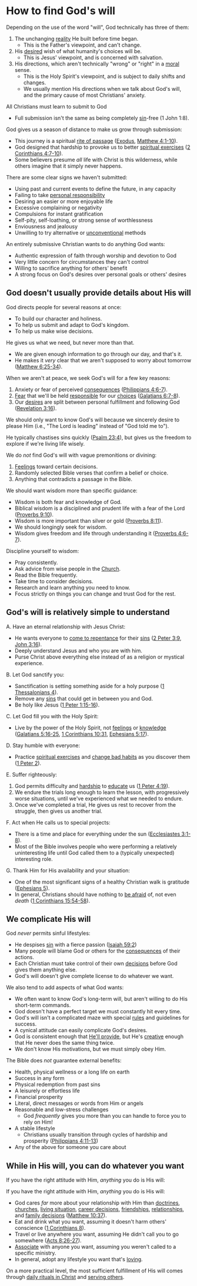 
# How to find God's will

Depending on the use of the word "will", God technically has three of them:

1. The unchanging [reality](reality.md) He built before time began.
   - This is the Father's viewpoint, and can't change.
2. His [desired](purpose.md) wish of what humanity's choices will be.
   - This is Jesus' viewpoint, and is concerned with salvation.
3. His directions, which aren't technically "wrong" or "right" in a [moral](morality.md) sense.
   - This is the Holy Spirit's viewpoint, and is subject to daily shifts and changes.
   - We usually mention His directions when we talk about God's will, and the primary cause of most Christians' anxiety.

All Christians must learn to submit to God

- Full submission isn't the same as being completely [sin](morality-sins.md)-free (1 John 1:8).

God gives us a season of distance to make us grow through submission:

- This journey is a spiritual [rite of passage](maturity.md) ([Exodus](https://biblehub.com/bsb/exodus/1.htm), [Matthew 4:1-10](https://biblehub.com/bsb/matthew/4.htm)).
- God designed that hardship to provoke us to better [spiritual exercises](spiritual-exercises.md) ([2 Corinthians 4:7-10](https://biblehub.com/bsb/2_corinthians/4.htm)).
- Some believers presume *all* life with Christ is this wilderness, while others imagine that it simply never happens.

There are some clear signs we haven't submitted:

- Using past and current events to define the future, in any capacity
- Failing to take [personal responsibility](meaning.md)
- Desiring an easier or more enjoyable life
- Excessive complaining or negativity
- Compulsions for instant gratification
- Self-pity, self-loathing, or strong sense of worthlessness
- Enviousness and jealousy
- Unwilling to try alternative or [unconventional](habits.md) methods

An entirely submissive Christian wants to do anything God wants:

- Authentic expression of faith through worship and devotion to God
- Very little concern for circumstances they can't control
- Willing to sacrifice anything for others' benefit
- A strong focus on God's desires over personal goals or others' desires

## God doesn't usually provide details about His will

God directs people for several reasons at once:

- To build our character and holiness.
- To help us submit and adapt to God's kingdom.
- To help us make wise decisions.

He gives us what we need, but never more than that.

- We are given enough information to go through our day, and that's it.
- He makes it *very* clear that we aren't supposed to worry about tomorrow ([Matthew 6:25-34](https://biblehub.com/bsb/matthew/6.htm)).

When we aren't at peace, we seek God's will for a few key reasons:

1. Anxiety or fear of perceived [consequences](results.md) ([Philippians 4:6-7](https://biblehub.com/bsb/philippians/4.htm)).
2. [Fear](mind-feelings-fear.md) that we'll be held [responsible](meaning.md) for our [choices](people-decisions.md) ([Galatians 6:7-8](https://biblehub.com/bsb/galatians/6.htm)).
3. Our [desires](purpose.md) are split between personal fulfillment and following God ([Revelation 3:16](https://biblehub.com/revelation/3-16.htm)).

We should only want to know God's will because we sincerely desire to please Him (i.e., "The Lord is leading" instead of "God told me to").

He typically chastises sins quickly ([Psalm 23:4](https://biblehub.com/psalms/23-4.htm)), but gives us the freedom to explore if we're living life wisely.

We do *not* find God's will with vague premonitions or divining:

1. [Feelings](mind-feelings.md) toward certain decisions.
2. Randomly selected Bible verses that confirm a belief or choice.
3. Anything that contradicts a passage in the Bible.

We should want wisdom more than specific guidance:

- Wisdom is both fear and knowledge of God.
- Biblical wisdom is a disciplined and prudent life with a fear of the Lord ([Proverbs 9:10](https://biblehub.com/proverbs/9-10.htm)).
- Wisdom is more important than silver or gold ([Proverbs 8:11](https://biblehub.com/proverbs/8-11.htm)).
- We should longingly seek for wisdom.
- Wisdom gives freedom and life through understanding it ([Proverbs 4:6-7](https://biblehub.com/bsb/proverbs/4.htm)).

Discipline yourself to wisdom:

- Pray consistently.
- Ask advice from wise people in the [Church](church.md).
- Read the Bible frequently.
- Take time to consider decisions.
- Research and learn anything you need to know.
- Focus strictly on things you can change and trust God for the rest.

## God's will is relatively simple to understand

A. Have an eternal relationship with Jesus Christ:

- He wants everyone to [come to repentance](jesus-gospel.md) for their [sins](morality-sins.md) ([2 Peter 3:9](https://biblehub.com/2_peter/3-9.htm), [John 3:16](https://biblehub.com/john/3-16.htm)).
- Deeply understand Jesus and who you are with him.
- Purse Christ above everything else instead of as a religion or mystical experience.

B. Let God sanctify you:

- Sanctification is setting something aside for a holy purpose ([1 Thessalonians 4](https://biblehub.com/bsb/1_thessalonians/4.htm)).
- Remove any [sins](morality-sins.md) that could get in between you and God.
- Be holy like Jesus ([1 Peter 1:15-16](https://biblehub.com/bsb/1_peter/1.htm)).

C. Let God fill you with the Holy Spirit:

- Live by the power of the Holy Spirit, not [feelings](mind-feelings.md) or [knowledge](understanding.md) ([Galatians 5:16-25](https://biblehub.com/bsb/galatians/5.htm), [1 Corinthians 10:31](https://biblehub.com/1_corinthians/10-31.htm), [Ephesians 5:17](https://biblehub.com/ephesians/5-17.htm)).

D. Stay humble with everyone:

- Practice [spiritual exercises](spiritual-exercises.md) and [change bad habits](https://adequate.life/habits/) as you discover them ([1 Peter 2](https://biblehub.com/bsb/1_peter/2.htm)).

E. Suffer righteously:

1. God permits difficulty and [hardship](hardship.md) to [educate](education.md) us ([1 Peter 4:19](https://biblehub.com/1_peter/4-19.htm)).
2. We endure the trials long enough to learn the lesson, with progressively worse situations, until we've experienced what we needed to endure.
3. Once we've completed a trial, He gives us rest to recover from the struggle, then gives us another trial.

F. Act when He calls us to special projects:

- There is a time and place for everything under the sun ([Ecclesiastes 3:1-8](https://biblehub.com/bsb/ecclesiastes/3.htm)).
- Most of the Bible involves people who were performing a relatively uninteresting life until God called them to a (typically unexpected) interesting role.

G. Thank Him for His availability and your situation:

- One of the most significant signs of a healthy Christian walk is gratitude ([Ephesians 5](https://biblehub.com/bsb/ephesians/5.htm)).
- In general, Christians should have nothing to [be afraid](mind-feelings-fear.md) of, not even *death* ([1 Corinthians 15:54-58](https://biblehub.com/bsb/1_corinthians/15.htm)).

## We complicate His will

God *never* permits sinful lifestyles:

- He despises [sin](morality-sins.md) with a fierce passion ([Isaiah 59:2](https://biblehub.com/isaiah/59-2.htm))
- Many people will blame God or others for the [consequences](results.md) of their actions.
- Each Christian must take control of their own [decisions](people-decisions.md) before God gives them anything else.
- God's will doesn't give complete license to do whatever we want.

We also tend to add aspects of what God wants:

- We often want to know God's long-term will, but aren't willing to do His short-term commands.
- God doesn't have a perfect target we must constantly hit every time.
- God's will isn't a complicated maze with special [rules](people-rules.md) and guidelines for success.
- A cynical attitude can easily complicate God's desires.
- God is consistent enough that [He'll provide](god-capabilities.md), but He's [creative](mind-creativity.md) enough that He never does the same thing twice.
- We don't know His motivations, but we must simply obey Him.

The Bible does *not* guarantee external benefits:

- Health, physical wellness or a long life on earth
- Success in any form
- Physical redemption from past sins
- A leisurely or effortless life
- Financial prosperity
- Literal, direct messages or words from Him or angels
- Reasonable and low-stress challenges
  - God *frequently* gives you more than you can handle to force you to rely on Him!
- A stable lifestyle
  - Christians usually transition through cycles of hardship and prosperity ([Philippians 4:11-13](https://biblehub.com/bsb/philippians/4.htm))
- Any of the above for someone you care about

## While in His will, you can do whatever you want

If you have the right attitude with Him, *anything* you do is His will:

If you have the right attitude with Him, *anything* you do is His will:

- God cares *far* more about your relationship with Him than [doctrines](theology.md), [churches](church.md), [living situation](homes-buysell.md), [career decisions](jobs-1_why.md), [friendships](people-friends.md), [relationships](relationships-marriage.md), and [family decisions](parenting-babies.md) ([Matthew 10:37](https://biblehub.com/matthew/10-37.htm)).
- Eat and drink what you want, assuming it doesn't harm others' conscience ([1 Corinthians 8](https://biblehub.com/bsb/1_corinthians/8.htm)).
- Travel or live anywhere you want, assuming He didn't call you to go somewhere ([Acts 8:26-27](https://biblehub.com/bsb/acts/8.htm)).
- [Associate](people-friends.md) with anyone you want, assuming you weren't called to a specific ministry.
- In general, adopt any lifestyle you want that's [loving](people-love.md).

On a more practical level, the most sufficient fulfillment of His will comes through [daily rituals in Christ](spiritual-exercises.md) and [serving others](church-serve.md).
